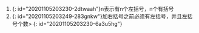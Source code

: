 1. {: id="20201105203230-2dtwaah"}n表示有n个左括号，n个有括号
2. {: id="20201105203249-283gnkw"}加右括号之前必须有左括号，并且左括号个数>
{: id="20201105203230-6a3u5hg"}
